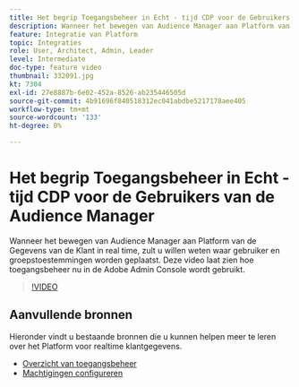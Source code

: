 ```yaml
---
title: Het begrip Toegangsbeheer in Echt - tijd CDP voor de Gebruikers van de Audience Manager
description: Wanneer het bewegen van Audience Manager aan Platform van de Gegevens van de Klant in real time, zult u willen weten waar gebruiker en groepstoestemmingen worden geplaatst. Deze video laat zien hoe toegangsbeheer nu in de Adobe Admin Console wordt gebruikt.
feature: Integratie van Platform
topic: Integraties
role: User, Architect, Admin, Leader
level: Intermediate
doc-type: feature video
thumbnail: 332091.jpg
kt: 7304
exl-id: 27e8887b-6e02-452a-8526-ab235446505d
source-git-commit: 4b91696f840518312ec041abdbe5217178aee405
workflow-type: tm+mt
source-wordcount: '133'
ht-degree: 0%

---
```


# Het begrip Toegangsbeheer in Echt - tijd CDP voor de Gebruikers van de Audience Manager

Wanneer het bewegen van Audience Manager aan Platform van de Gegevens van de Klant in real time, zult u willen weten waar gebruiker en groepstoestemmingen worden geplaatst. Deze video laat zien hoe toegangsbeheer nu in de Adobe Admin Console wordt gebruikt.

>[!VIDEO](https://video.tv.adobe.com/v/332091/?quality=12&learn=on)

## Aanvullende bronnen

Hieronder vindt u bestaande bronnen die u kunnen helpen meer te leren over het Platform voor realtime klantgegevens.

* [Overzicht van toegangsbeheer](https://experienceleague.adobe.com/docs/experience-platform/access-control/home.html?lang=en#access-control-hierarchy-and-workflow)
* [Machtigingen configureren](https://experienceleague.adobe.com/docs/platform-learn/getting-started-for-data-architects-and-data-engineers/configure-permissions.html?lang=en)
